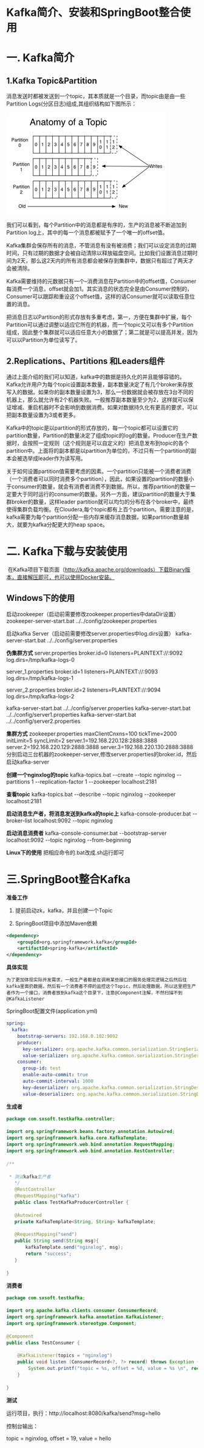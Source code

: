 # Kafka简介、安装和SpringBoot整合使用

# 一. Kafka简介

## 1.Kafka Topic&Partition

消息发送时都被发送到一个topic，其本质就是一个目录，而topic由是由一些Partition Logs(分区日志)组成,其组织结构如下图所示：

​                                                     ![](images/kafka.jpg)

​    我们可以看到，每个Partition中的消息都是有序的，生产的消息被不断追加到Partition log上，其中的每一个消息都被赋予了一个唯一的offset值。

​    Kafka集群会保存所有的消息，不管消息有没有被消费；我们可以设定消息的过期时间，只有过期的数据才会被自动清除以释放磁盘空间。比如我们设置消息过期时间为2天，那么这2天内的所有消息都会被保存到集群中，数据只有超过了两天才会被清除。

​     Kafka需要维持的元数据只有一个–消费消息在Partition中的offset值，Consumer每消费一个消息，offset就会加1。其实消息的状态完全是由Consumer控制的，Consumer可以跟踪和重设这个offset值，这样的话Consumer就可以读取任意位置的消息。

​    把消息日志以Partition的形式存放有多重考虑，第一，方便在集群中扩展，每个Partition可以通过调整以适应它所在的机器，而一个topic又可以有多个Partition组成，因此整个集群就可以适应任意大小的数据了；第二就是可以提高并发，因为可以以Partition为单位读写了。

## 2.Replications、Partitions 和Leaders组件

​    通过上面介绍的我们可以知道，kafka中的数据是持久化的并且能够容错的。Kafka允许用户为每个topic设置副本数量，副本数量决定了有几个broker来存放写入的数据。如果你的副本数量设置为3，那么一份数据就会被存放在3台不同的机器上，那么就允许有2个机器失败。一般推荐副本数量至少为2，这样就可以保证增减、重启机器时不会影响到数据消费。如果对数据持久化有更高的要求，可以把副本数量设置为3或者更多。

​    Kafka中的topic是以partition的形式存放的，每一个topic都可以设置它的partition数量，Partition的数量决定了组成topic的log的数量。Producer在生产数据时，会按照一定规则（这个规则是可以自定义的）把消息发布到topic的各个partition中。上面将的副本都是以partition为单位的，不过只有一个partition的副本会被选举成leader作为读写用。

​    关于如何设置partition值需要考虑的因素。一个partition只能被一个消费者消费（一个消费者可以同时消费多个partition），因此，如果设置的partition的数量小于consumer的数量，就会有消费者消费不到数据。所以，推荐partition的数量一定要大于同时运行的consumer的数量。另外一方面，建议partition的数量大于集群broker的数量，这样leader partition就可以均匀的分布在各个broker中，最终使得集群负载均衡。在Cloudera,每个topic都有上百个partition。需要注意的是，kafka需要为每个partition分配一些内存来缓存消息数据，如果partition数量越大，就要为kafka分配更大的heap space。

# 二. Kafka下载与安装使用

​    在Kafka项目下载页面（http://kafka.apache.org/downloads）下载Binary版本，直接解压即可，也可以使用Docker安装。

## Windows下的使用
启动zookeeper（启动前需要修改zookeeper.properties中dataDir设置）
zookeeper-server-start.bat ../../config/zookeeper.properties

启动kafka Server（启动前需要修改server.properties中log.dirs设置）
kafka-server-start.bat ../../config/server.properties

**伪集群方式**
server.properties
       broker.id=0
       listeners=PLAINTEXT://:9092
       log.dirs=/tmp/kafka-logs-0

server_1.properties
       broker.id=1
       listeners=PLAINTEXT://:9093
       log.dirs=/tmp/kafka-logs-1


server_2.properties
       broker.id=2
       listeners=PLAINTEXT://:9094
       log.dirs=/tmp/kafka-logs-2

kafka-server-start.bat ../../config/server.properties
kafka-server-start.bat ../../config/server1.properties
kafka-server-start.bat ../../config/server2.properties

**集群方式**
zookeeper.properties
    maxClientCnxns=100
    tickTime=2000
    initLimit=5
    syncLimit=2
    server.1=192.168.220.128:2888:3888
    server.2=192.168.220.129:2888:3888
    server.3=192.168.220.130:2888:3888
分别启动三台机器的zookeeper-server,修改server.properties的broker.id，然后启动kafka-server

**创建一个nginxlog的topic**
kafka-topics.bat --create --topic nginxlog --partitions 1 --replication-factor 1 --zookeeper localhost:2181

**查看topic**
kafka-topics.bat --describe --topic nginxlog --zookeeper localhost:2181 

**启动消息生产者，将消息发送到kafka的topic上**
kafka-console-producer.bat --broker-list localhost:9092 --topic nginxlog

**启动消息消费者**
kafka-console-consumer.bat --bootstrap-server localhost:9092 --topic nginxlog --from-beginning

**Linux下的使用**
把相应命令的.bat改成.sh运行即可

# 三.SpringBoot整合Kafka

**准备工作**

1. 提前启动zk，kafka，并且创建一个Topic

2. SpringBoot项目中添加Maven依赖

```xml
<dependency>
	<groupId>org.springframework.kafka</groupId>
	<artifactId>spring-kafka</artifactId>
</dependency>
```

**具体实现**

    为了更加体现实际开发需求，一般生产者都是在调用某些接口的服务处理完逻辑之后然后往kafka里面扔数据，然后有一个消费者不停的监控这个Topic，然后处理数据，所以这里把生产者作为一个接口，消费者放到kafka这个目录下，注意@Component注解，不然扫描不到@KafkaListener

SpringBoot配置文件(application.yml)

```yaml
spring:
  kafka:
    bootstrap-servers: 192.168.0.102:9092
    producer:
      key-serializer: org.apache.kafka.common.serialization.StringSerializer
      value-serializer: org.apache.kafka.common.serialization.StringSerializer
    consumer:
      group-id: test
      enable-auto-commit: true
      auto-commit-interval: 1000
      key-deserializer: org.apache.kafka.common.serialization.StringDeserializer
      value-deserializer: org.apache.kafka.common.serialization.StringDeserializer
```

**生成者**

```java
package com.sxsoft.testkafka.controller;

import org.springframework.beans.factory.annotation.Autowired;
import org.springframework.kafka.core.KafkaTemplate;
import org.springframework.web.bind.annotation.RequestMapping;
import org.springframework.web.bind.annotation.RestController;

/**

 * 测试kafka生产者
   */
   @RestController
   @RequestMapping("kafka")
   public class TestKafkaProducerController {

   @Autowired
   private KafkaTemplate<String, String> kafkaTemplate;

   @RequestMapping("send")
   public String send(String msg){
       kafkaTemplate.send("nginxlog", msg);
       return "success";
   }

}
```

**消费者**

```java
package com.sxsoft.testkafka;

import org.apache.kafka.clients.consumer.ConsumerRecord;
import org.springframework.kafka.annotation.KafkaListener;
import org.springframework.stereotype.Component;

@Component
public class TestConsumer {

    @KafkaListener(topics = "nginxlog")
    public void listen (ConsumerRecord<?, ?> record) throws Exception {
        System.out.printf("topic = %s, offset = %d, value = %s \n", record.topic(), record.offset(), record.value());
    }

}
```


**测试**

运行项目，执行：http://localhost:8080/kafka/send?msg=hello

控制台输出：

topic = nginxlog, offset = 19, value = hello
